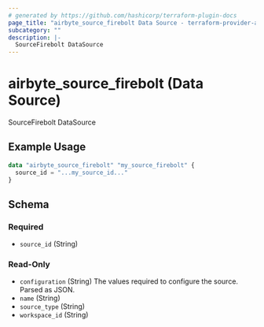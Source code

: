 ```yaml
---
# generated by https://github.com/hashicorp/terraform-plugin-docs
page_title: "airbyte_source_firebolt Data Source - terraform-provider-airbyte"
subcategory: ""
description: |-
  SourceFirebolt DataSource
---
```


# airbyte_source_firebolt (Data Source)

SourceFirebolt DataSource

## Example Usage

```terraform
data "airbyte_source_firebolt" "my_source_firebolt" {
  source_id = "...my_source_id..."
}
```

<!-- schema generated by tfplugindocs -->
## Schema

### Required

- `source_id` (String)

### Read-Only

- `configuration` (String) The values required to configure the source. Parsed as JSON.
- `name` (String)
- `source_type` (String)
- `workspace_id` (String)
